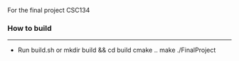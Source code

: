 For the final project CSC134

### How to build
----
- Run build.sh
or
mkdir build && cd build
cmake ..
make
./FinalProject
